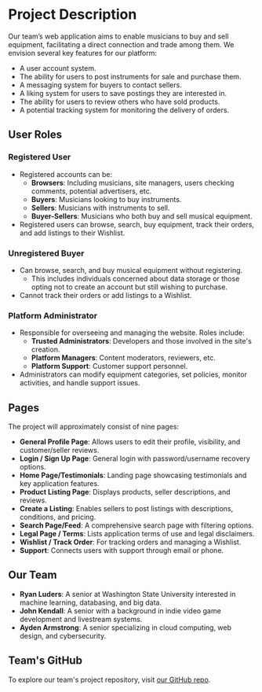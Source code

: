 # Project Description

Our team’s web application aims to enable musicians to buy and sell equipment, facilitating a direct connection and trade among them. We envision several key features for our platform:

- A user account system.
- The ability for users to post instruments for sale and purchase them.
- A messaging system for buyers to contact sellers.
- A liking system for users to save postings they are interested in.
- The ability for users to review others who have sold products.
- A potential tracking system for monitoring the delivery of orders.

## User Roles

### Registered User
- Registered accounts can be:
  - **Browsers**: Including musicians, site managers, users checking comments, potential advertisers, etc.
  - **Buyers**: Musicians looking to buy instruments.
  - **Sellers**: Musicians with instruments to sell.
  - **Buyer-Sellers**: Musicians who both buy and sell musical equipment.
- Registered users can browse, search, buy equipment, track their orders, and add listings to their Wishlist.

### Unregistered Buyer
- Can browse, search, and buy musical equipment without registering.
  - This includes individuals concerned about data storage or those opting not to create an account but still wishing to purchase.
- Cannot track their orders or add listings to a Wishlist.

### Platform Administrator
- Responsible for overseeing and managing the website. Roles include:
  - **Trusted Administrators**: Developers and those involved in the site's creation.
  - **Platform Managers**: Content moderators, reviewers, etc.
  - **Platform Support**: Customer support personnel.
- Administrators can modify equipment categories, set policies, monitor activities, and handle support issues.

## Pages

The project will approximately consist of nine pages:

- **General Profile Page**: Allows users to edit their profile, visibility, and customer/seller reviews.
- **Login / Sign Up Page**: General login with password/username recovery options.
- **Home Page/Testimonials**: Landing page showcasing testimonials and key application features.
- **Product Listing Page**: Displays products, seller descriptions, and reviews.
- **Create a Listing**: Enables sellers to post listings with descriptions, conditions, and pricing.
- **Search Page/Feed**: A comprehensive search page with filtering options.
- **Legal Page / Terms**: Lists application terms of use and legal disclaimers.
- **Wishlist / Track Order**: For tracking orders and managing a Wishlist.
- **Support**: Connects users with support through email or phone.

## Our Team

- **Ryan Luders**: A senior at Washington State University interested in machine learning, databasing, and big data.
- **John Kendall**: A senior with a background in indie video game development and livestream systems.
- **Ayden Armstrong**: A senior specializing in cloud computing, web design, and cybersecurity.

## Team's GitHub

To explore our team's project repository, visit [our GitHub repo](https://github.com/ludersryan/CptS489Project.git).
